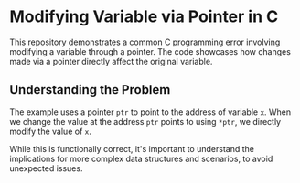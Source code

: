 # Modifying Variable via Pointer in C
This repository demonstrates a common C programming error involving modifying a variable through a pointer.  The code showcases how changes made via a pointer directly affect the original variable.

## Understanding the Problem
The example uses a pointer `ptr` to point to the address of variable `x`. When we change the value at the address `ptr` points to using `*ptr`, we directly modify the value of `x`.

While this is functionally correct, it's important to understand the implications for more complex data structures and scenarios, to avoid unexpected issues.